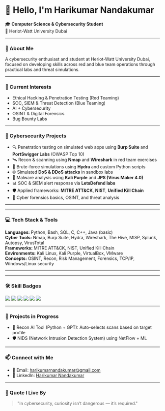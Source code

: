    # 👋 Hello, I'm Harikumar Nandakumar

🎓 **Computer Science & Cybersecurity Student**  
📍 Heriot-Watt University Dubai

---

### 🔐 About Me
 A cybersecurity enthusiast and student at Heriot-Watt University Dubai, focused on developing skills across red and blue team operations through practical labs and threat simulations.

---

### 🧠 Current Interests
- Ethical Hacking & Penetration Testing (Red Teaming)
- SOC, SIEM & Threat Detection (Blue Teaming)
- AI + Cybersecurity
- OSINT & Digital Forensics
- Bug Bounty Labs 

---

 
### 🔐 Cybersecurity Projects
- 🔍 Penetration testing on simulated web apps using **Burp Suite** and **PortSwigger Labs** (OWASP Top 10)
- 🛰️ Recon & scanning using **Nmap** and **Wireshark** in red team exercises
- 🔐 Brute-force simulations using **Hydra** and custom Python scripts
- 🌐 Simulated **DoS & DDoS attacks** in sandbox labs
- 🧬 Malware analysis using **Kali Purple** and **JPS (Virus Maker 4.0)**
- 📊 SOC & SIEM alert response via **LetsDefend labs**
- 🛡️ Applied frameworks: **MITRE ATT&CK**, **NIST**, **Unified Kill Chain**
- 🧪 Cyber forensics basics, OSINT, and threat analysis

---

 
---

### 💻 Tech Stack & Tools
**Languages:** Python, Bash, SQL, C, C++, Java (basic)  
**Cyber Tools:** Nmap, Burp Suite, Hydra, Wireshark, The Hive, MISP, Splunk, Autopsy, VirusTotal  
**Frameworks:** MITRE ATT&CK, NIST, Unified Kill Chain  
**Environments:** Kali Linux, Kali Purple, VirtualBox, VMware  
**Concepts:** OSINT, Recon, Risk Management, Forensics, TCP/IP, Windows/Linux security  

---

 
---


### 🛠️ Skill Badges
<p>
  <img src="https://img.shields.io/badge/Python-3776AB?style=for-the-badge&logo=python&logoColor=white"/>
  <img src="https://img.shields.io/badge/Bash-4EAA25?style=for-the-badge&logo=gnu-bash&logoColor=white"/>
  <img src="https://img.shields.io/badge/Kali%20Linux-557C94?style=for-the-badge&logo=kalilinux&logoColor=white"/>
  <img src="https://img.shields.io/badge/Wireshark-1679A7?style=for-the-badge&logo=wireshark&logoColor=white"/>
  <img src="https://img.shields.io/badge/Nmap-5A5A5A?style=for-the-badge"/>
  <img src="https://img.shields.io/badge/Burp%20Suite-FF6F00?style=for-the-badge"/>
</p>

---

### 🚀 Projects in Progress
- 🤖 Recon AI Tool (Python + GPT): Auto-selects scans based on target profile
- 🛡️ NIDS (Network Intrusion Detection System) using NetFlow + ML

---

### 📫 Connect with Me
- 📧 Email: harikumarnandakumar@gmail.com
- 💼 LinkedIn: [Harikumar Nandakumar](https://www.linkedin.com/in/harikumar-nandakumar-876233290/)

---

### 💬 Quote I Live By
> "In cybersecurity, curiosity isn’t dangerous — it’s required."
